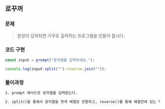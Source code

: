 ## 로꾸꺼

### 문제

> 문장이 입력되면 거꾸로 출력하는 프로그램을 만들어 봅시다.

### 코드 구현

```js
const input = prompt("문자열을 입력하세요.");

console.log(input.split("").reverse.join(""));
```

### 풀이과정

```txt
1. prompt 메서드로 문자열을 입력받는다.

2. split()을 통해서 문자열을 쪼개 배열로 반환하고, reverse()를 통해 배열안에 있는 자료들의 순서를 반전시킨 후, join()을 통해 문자열을 합쳐준 것을 콘솔에 출력한다.
```
